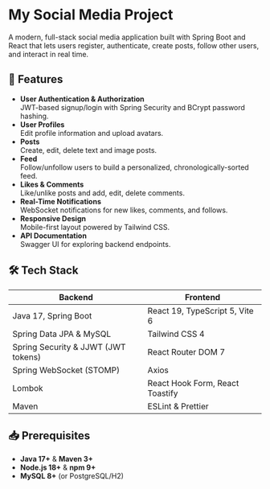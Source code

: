# My Social Media Project

A modern, full-stack social media application built with Spring Boot and React that lets users register, authenticate, create posts, follow other users, and interact in real time.

## 🚀 Features

- **User Authentication & Authorization**  
  JWT-based signup/login with Spring Security and BCrypt password hashing.  
- **User Profiles**  
  Edit profile information and upload avatars.  
- **Posts**  
  Create, edit, delete text and image posts.  
- **Feed**  
  Follow/unfollow users to build a personalized, chronologically-sorted feed.  
- **Likes & Comments**  
  Like/unlike posts and add, edit, delete comments.  
- **Real-Time Notifications**  
  WebSocket notifications for new likes, comments, and follows.  
- **Responsive Design**  
  Mobile-first layout powered by Tailwind CSS.  
- **API Documentation**  
  Swagger UI for exploring backend endpoints.

## 🛠 Tech Stack

| Backend                                    | Frontend                              |
|--------------------------------------------|---------------------------------------|
| Java 17, Spring Boot                       | React 19, TypeScript 5, Vite 6        |
| Spring Data JPA & MySQL                    | Tailwind CSS 4                        |
| Spring Security & JJWT (JWT tokens)        | React Router DOM 7                    |
| Spring WebSocket (STOMP)                   | Axios                                 |
| Lombok                                     | React Hook Form, React Toastify       |
| Maven                                      | ESLint & Prettier                     |

## 📥 Prerequisites

- **Java 17+** & **Maven 3+**  
- **Node.js 18+** & **npm 9+**  
- **MySQL 8+** (or PostgreSQL/H2)


